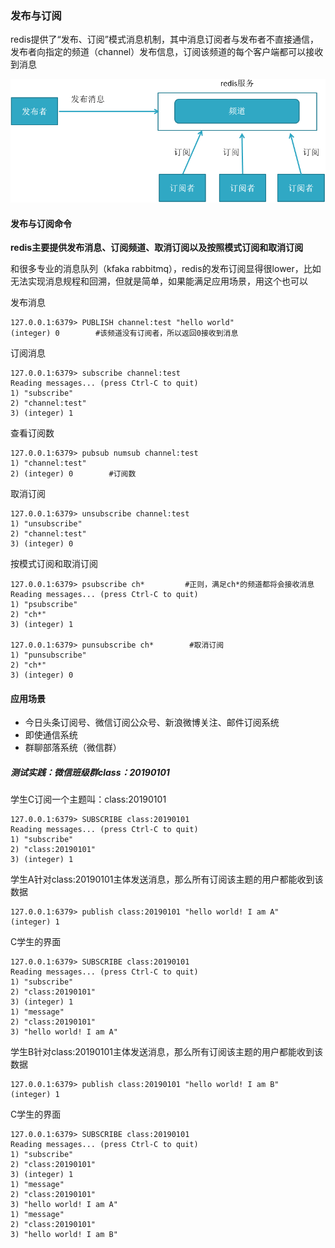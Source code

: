 ### 发布与订阅

redis提供了“发布、订阅”模式消息机制，其中消息订阅者与发布者不直接通信，发布者向指定的频道（channel）发布信息，订阅该频道的每个客户端都可以接收到消息

![](/assets/fjkf992122.png)

#### 发布与订阅命令

**redis主要提供发布消息、订阅频道、取消订阅以及按照模式订阅和取消订阅**

和很多专业的消息队列（kfaka rabbitmq），redis的发布订阅显得很lower，比如无法实现消息规程和回溯，但就是简单，如果能满足应用场景，用这个也可以

发布消息

```
127.0.0.1:6379> PUBLISH channel:test "hello world"
(integer) 0        #该频道没有订阅者，所以返回0接收到消息
```

订阅消息

```
127.0.0.1:6379> subscribe channel:test
Reading messages... (press Ctrl-C to quit)
1) "subscribe"
2) "channel:test"
3) (integer) 1
```

查看订阅数

```
127.0.0.1:6379> pubsub numsub channel:test
1) "channel:test"
2) (integer) 0        #订阅数
```

取消订阅

```
127.0.0.1:6379> unsubscribe channel:test
1) "unsubscribe"
2) "channel:test"
3) (integer) 0
```

按模式订阅和取消订阅

```
127.0.0.1:6379> psubscribe ch*         #正则，满足ch*的频道都将会接收消息
Reading messages... (press Ctrl-C to quit)
1) "psubscribe"
2) "ch*"
3) (integer) 1

127.0.0.1:6379> punsubscribe ch*        #取消订阅
1) "punsubscribe"
2) "ch*"
3) (integer) 0
```

#### 应用场景

* 今日头条订阅号、微信订阅公众号、新浪微博关注、邮件订阅系统
* 即使通信系统
* 群聊部落系统（微信群）

##### 测试实践：微信班级群class：20190101

学生C订阅一个主题叫：class:20190101

```
127.0.0.1:6379> SUBSCRIBE class:20190101
Reading messages... (press Ctrl-C to quit)
1) "subscribe"
2) "class:20190101"
3) (integer) 1
```

学生A针对class:20190101主体发送消息，那么所有订阅该主题的用户都能收到该数据

```
127.0.0.1:6379> publish class:20190101 "hello world! I am A"
(integer) 1

```

C学生的界面

```
127.0.0.1:6379> SUBSCRIBE class:20190101
Reading messages... (press Ctrl-C to quit)
1) "subscribe"
2) "class:20190101"
3) (integer) 1
1) "message"
2) "class:20190101"
3) "hello world! I am A"
```

学生B针对class:20190101主体发送消息，那么所有订阅该主题的用户都能收到该数据

```
127.0.0.1:6379> publish class:20190101 "hello world! I am B"
(integer) 1
```

C学生的界面

```
127.0.0.1:6379> SUBSCRIBE class:20190101
Reading messages... (press Ctrl-C to quit)
1) "subscribe"
2) "class:20190101"
3) (integer) 1
1) "message"
2) "class:20190101"
3) "hello world! I am A"
1) "message"
2) "class:20190101"
3) "hello world! I am B"

```




